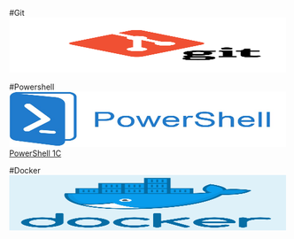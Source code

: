 #Git
<img class="imageLeft" src="/git.png" alt="Ed" width="500" height="100" />

#Powershell
<img class="imageLeft" src="/powershell.png" alt="Ed" width="500" height="100" />
<a target="_blank" rel="nofollow noopener" href="https://drive.google.com/file/d/1a4k2RGvYey9hG6K14USDIsvOKQ-9GC2H/view?usp=sharing">PowerShell 1C </a>

#Docker
<img class="imageLeft" src="/docker.png" alt="Ed" width="500" height="100" />
